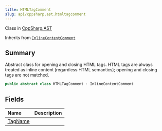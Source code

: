 ```yaml
---
title: HTMLTagComment
slug: api/cppsharp.ast.htmltagcomment
---
```

Class in [CppSharp.AST](/api/cppsharp/ast)

Inherits from [`InlineContentComment`](/api/cppsharp/ast/inlinecontentcomment)

## Summary


Abstract class for opening and closing HTML tags. HTML tags are
always treated as inline content (regardless HTML semantics);
opening and closing tags are not matched.


```csharp
public abstract class HTMLTagComment : InlineContentComment
```

## Fields

|Name|Description|
|:---|:---|
|[TagName](/api/cppsharp/ast/htmltagcomment/tagname)||

